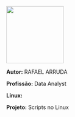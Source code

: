<picture> <img align="center" src="https://hermes.digitalinnovation.one/assets/diome/logo-full.svg" width = 150px></picture>

**Autor:** RAFAEL ARRUDA 

**Profissão:** Data Analyst

**Linux:** 

**Projeto:** Scripts no Linux


